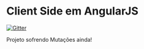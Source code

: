 Client Side em AngularJS
========================

[![Gitter](https://badges.gitter.im/Join%20Chat.svg)](https://gitter.im/undefinedsource/cs-angularjs?utm_source=badge&utm_medium=badge&utm_campaign=pr-badge)

Projeto sofrendo Mutações ainda!